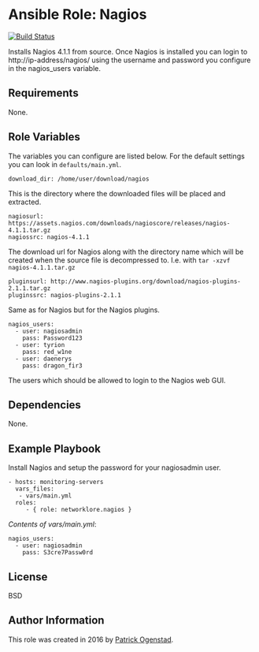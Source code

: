 # Ansible Role: Nagios

[![Build Status](https://travis-ci.org/insanity54/ansible-role-nagios.svg?branch=master)](https://travis-ci.org/insanity54/ansible-role-nagios)

Installs Nagios 4.1.1 from source. Once Nagios is installed you can login to http://ip-address/nagios/ using the username and password you configure in the nagios_users variable.

## Requirements

None.

## Role Variables

The variables you can configure are listed below. For the default settings you can look in `defaults/main.yml`.

    download_dir: /home/user/download/nagios

This is the directory where the downloaded files will be placed and extracted.

    nagiosurl: https://assets.nagios.com/downloads/nagioscore/releases/nagios-4.1.1.tar.gz
    nagiossrc: nagios-4.1.1

The download url for Nagios along with the directory name which will be created when the source file is
decompressed to. I.e. with `tar -xzvf nagios-4.1.1.tar.gz`

    pluginsurl: http://www.nagios-plugins.org/download/nagios-plugins-2.1.1.tar.gz
    pluginssrc: nagios-plugins-2.1.1

Same as for Nagios but for the Nagios plugins.

    nagios_users:
      - user: nagiosadmin
        pass: Password123
      - user: tyrion
        pass: red_w1ne
      - user: daenerys
        pass: dragon_fir3

The users which should be allowed to login to the Nagios web GUI.

## Dependencies

None.

## Example Playbook

Install Nagios and setup the password for your nagiosadmin user.

    - hosts: monitoring-servers
      vars_files:
       - vars/main.yml    
      roles:
         - { role: networklore.nagios }

*Contents of vars/main.yml*:

    nagios_users:
      - user: nagiosadmin
        pass: S3cre7Passw0rd

## License

BSD

## Author Information

This role was created in 2016 by [Patrick Ogenstad](http://networklore.com).
